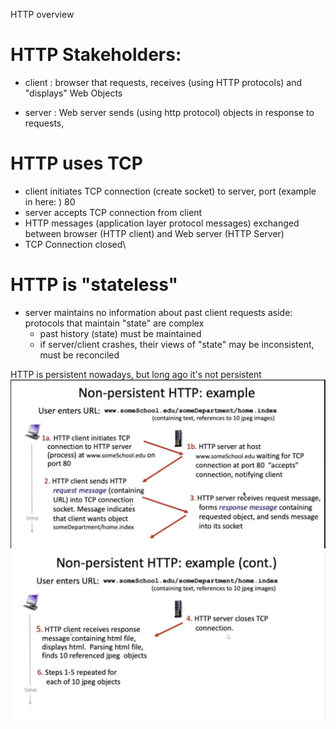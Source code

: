 HTTP overview

# HTTP Stakeholders:

- client : browser that requests, receives (using HTTP protocols) and "displays" Web Objects

- server : Web server sends (using http protocol) objects in response to requests,

# HTTP uses TCP 
- client initiates TCP connection (create socket) to server, port (example in here: ) 80     
- server accepts TCP connection from client
- HTTP messages (application layer protocol messages) exchanged between browser (HTTP client) and Web server (HTTP Server)
- TCP Connection closed\


# HTTP is "stateless"
- server maintains no information about past client requests
    aside:
    protocols that maintain "state" are complex
    - past history (state) must be maintained
    - if server/client crashes, their views of "state" may be
      inconsistent, must be reconciled

HTTP is persistent nowadays, but long ago it's not persistent 
![alt text](non-persistent1.png)
![alt text](non-persistent2.png)
